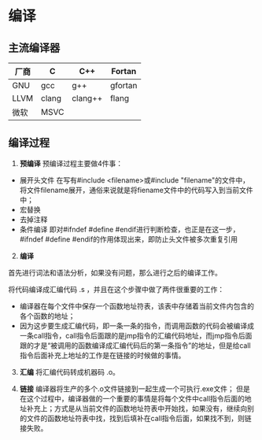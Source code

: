 # 编译

## 主流编译器

厂商 | C | C++ | Fortan
----- | --- | --- | ---
GNU | gcc | g++ | gfortan
LLVM | clang | clang++ | flang
微软 | MSVC

## 编译过程

1. **预编译**
预编译过程主要做4件事：

+ 展开头文件
  在写有#include \<filename>或#include "filename"的文件中，将文件filename展开，通俗来说就是将fiename文件中的代码写入到当前文件中；
+ 宏替换
+ 去掉注释
+ 条件编译
  即对#ifndef #define #endif进行判断检查，也正是在这一步，#ifndef #define #endif的作用体现出来，即防止头文件被多次重复引用

2. **编译**

  首先进行词法和语法分析，如果没有问题，那么进行之后的编译工作。

  将代码编译成汇编代码  .s  ，并且在这个步骤中做了两件很重要的工作：

+ 编译器在每个文件中保存一个函数地址符表，该表中存储着当前文件内包含的各个函数的地址；
+ 因为这步要生成汇编代码，即一条一条的指令，而调用函数的代码会被编译成一条call指令，call指令后面跟的是jmp指令的汇编代码地址，而jmp指令后面跟的才是“被调用的函数编译成汇编代码后的第一条指令”的地址，但是给call指令后面补充上地址的工作是在链接的时候做的事情。

3. **汇编**
将汇编代码转成机器码 .o。

4. **链接**
编译器将生产的多个.o文件链接到一起生成一个可执行.exe文件；
但是在这个过程中，编译器做的一个重要的事情是将每个文件中call指令后面的地址补充上；方式是从当前文件的函数地址符表中开始找，如果没有，继续向别的文件的函数地址符表中找，找到后填补在call指令后面，如果找不到，则链接失败。

